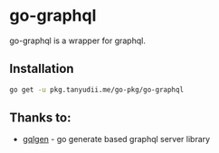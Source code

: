 # go-graphql
go-graphql is a wrapper for graphql.

## Installation

```bash
go get -u pkg.tanyudii.me/go-pkg/go-graphql
```

## Thanks to:
* [gqlgen](https://github.com/99designs/gqlgen) - go generate based graphql server library


